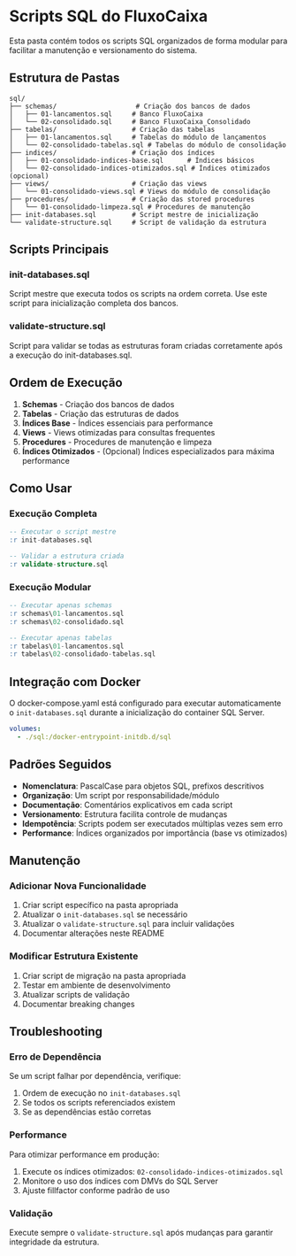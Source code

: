 # Scripts SQL do FluxoCaixa

Esta pasta contém todos os scripts SQL organizados de forma modular para facilitar a manutenção e versionamento do sistema.

## Estrutura de Pastas

```
sql/
├── schemas/                    # Criação dos bancos de dados
│   ├── 01-lancamentos.sql     # Banco FluxoCaixa
│   └── 02-consolidado.sql     # Banco FluxoCaixa_Consolidado
├── tabelas/                   # Criação das tabelas
│   ├── 01-lancamentos.sql     # Tabelas do módulo de lançamentos
│   └── 02-consolidado-tabelas.sql # Tabelas do módulo de consolidação
├── indices/                   # Criação dos índices
│   ├── 01-consolidado-indices-base.sql      # Índices básicos
│   └── 02-consolidado-indices-otimizados.sql # Índices otimizados (opcional)
├── views/                     # Criação das views
│   └── 01-consolidado-views.sql # Views do módulo de consolidação
├── procedures/                # Criação das stored procedures
│   └── 01-consolidado-limpeza.sql # Procedures de manutenção
├── init-databases.sql         # Script mestre de inicialização
└── validate-structure.sql     # Script de validação da estrutura
```

## Scripts Principais

### init-databases.sql
Script mestre que executa todos os scripts na ordem correta. Use este script para inicialização completa dos bancos.

### validate-structure.sql
Script para validar se todas as estruturas foram criadas corretamente após a execução do init-databases.sql.

## Ordem de Execução

1. **Schemas** - Criação dos bancos de dados
2. **Tabelas** - Criação das estruturas de dados
3. **Índices Base** - Índices essenciais para performance
4. **Views** - Views otimizadas para consultas frequentes
5. **Procedures** - Procedures de manutenção e limpeza
6. **Índices Otimizados** - (Opcional) Índices especializados para máxima performance

## Como Usar

### Execução Completa
```sql
-- Executar o script mestre
:r init-databases.sql

-- Validar a estrutura criada
:r validate-structure.sql
```

### Execução Modular
```sql
-- Executar apenas schemas
:r schemas\01-lancamentos.sql
:r schemas\02-consolidado.sql

-- Executar apenas tabelas
:r tabelas\01-lancamentos.sql
:r tabelas\02-consolidado-tabelas.sql
```

## Integração com Docker

O docker-compose.yaml está configurado para executar automaticamente o `init-databases.sql` durante a inicialização do container SQL Server.

```yaml
volumes:
  - ./sql:/docker-entrypoint-initdb.d/sql
```

## Padrões Seguidos

- **Nomenclatura**: PascalCase para objetos SQL, prefixos descritivos
- **Organização**: Um script por responsabilidade/módulo
- **Documentação**: Comentários explicativos em cada script
- **Versionamento**: Estrutura facilita controle de mudanças
- **Idempotência**: Scripts podem ser executados múltiplas vezes sem erro
- **Performance**: Índices organizados por importância (base vs otimizados)

## Manutenção

### Adicionar Nova Funcionalidade
1. Criar script específico na pasta apropriada
2. Atualizar o `init-databases.sql` se necessário
3. Atualizar o `validate-structure.sql` para incluir validações
4. Documentar alterações neste README

### Modificar Estrutura Existente
1. Criar script de migração na pasta apropriada
2. Testar em ambiente de desenvolvimento
3. Atualizar scripts de validação
4. Documentar breaking changes

## Troubleshooting

### Erro de Dependência
Se um script falhar por dependência, verifique:
1. Ordem de execução no `init-databases.sql`
2. Se todos os scripts referenciados existem
3. Se as dependências estão corretas

### Performance
Para otimizar performance em produção:
1. Execute os índices otimizados: `02-consolidado-indices-otimizados.sql`
2. Monitore o uso dos índices com DMVs do SQL Server
3. Ajuste fillfactor conforme padrão de uso

### Validação
Execute sempre o `validate-structure.sql` após mudanças para garantir integridade da estrutura.

